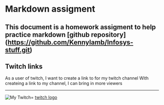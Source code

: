 # Markdown assigment
This document is a homework assigment to help practice markdown
[github repository] (https://github.com/Kennylamb/Infosys-stuff.git)
---
## Twitch links
As a user of twitch, I want to create a link to for my twitch channel
With createing a link to my channel, I can bring in more viewers
*** 
![My Twitch](https://www.twitch.tv/dudeqthat)=
[twitch logo](https://cdn.vox-cdn.com/thumbor/o_vGcpWqjROjHHWpSonqi4GoTs8=/0x0:1920x1080/1200x800/filters:focal(807x387:1113x693)/cdn.vox-cdn.com/uploads/chorus_image/image/60887093/twitch.0.0.jpg)
